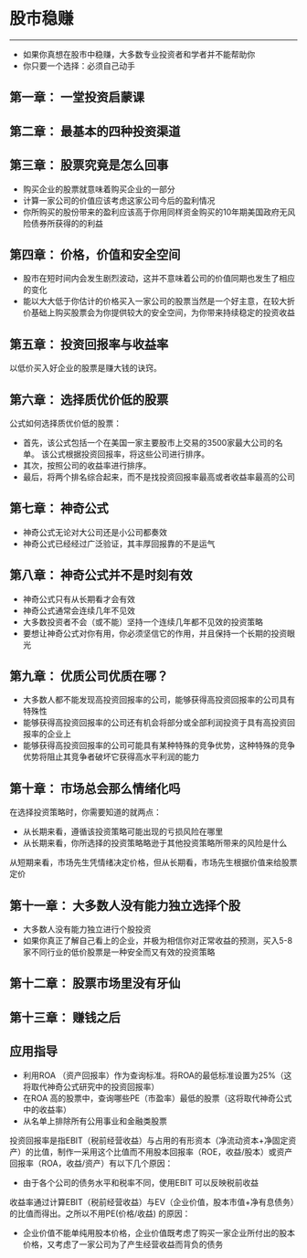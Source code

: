 # 股市稳赚

---



- 如果你真想在股市中稳赚，大多数专业投资者和学者并不能帮助你
- 你只要一个选择：必须自己动手

## 第一章： 一堂投资启蒙课



## 第二章： 最基本的四种投资渠道



## 第三章： 股票究竟是怎么回事

- 购买企业的股票就意味着购买企业的一部分
- 计算一家公司的价值应该考虑这家公司今后的盈利情况
- 你所购买的股份带来的盈利应该高于你用同样资金购买的10年期美国政府无风险债券所获得的的利益

## 第四章： 价格，价值和安全空间

- 股市在短时间内会发生剧烈波动，这并不意味着公司的价值同期也发生了相应的变化
- 能以大大低于你估计的价格买入一家公司的股票当然是一个好主意，在较大折价基础上购买股票会为你提供较大的安全空间，为你带来持续稳定的投资收益

## 第五章： 投资回报率与收益率

以低价买入好企业的股票是赚大钱的诀窍。

## 第六章： 选择质优价低的股票

公式如何选择质优价低的股票：

- 首先，该公式包括一个在美国一家主要股市上交易的3500家最大公司的名单。 该公式根据投资回报率，将这些公司进行排序。
- 其次，按照公司的收益率进行排序。 
- 最后，将两个排名综合起来，而不是找投资回报率最高或者收益率最高的公司

## 第七章： 神奇公式

- 神奇公式无论对大公司还是小公司都奏效
- 神奇公式已经经过广泛验证，其丰厚回报靠的不是运气

## 第八章： 神奇公式并不是时刻有效

- 神奇公式只有从长期看才会有效
- 神奇公式通常会连续几年不见效
- 大多数投资者不会（或不能）坚持一个连续几年都不见效的投资策略
- 要想让神奇公式对你有用，你必须坚信它的作用，并且保持一个长期的投资眼光

## 第九章： 优质公司优质在哪？

- 大多数人都不能发现高投资回报率的公司，能够获得高投资回报率的公司具有特殊性
- 能够获得高投资回报率的公司还有机会将部分或全部利润投资于具有高投资回报率的企业上
- 能够获得高投资回报率的公司可能具有某种特殊的竞争优势，这种特殊的竞争优势将阻止其竞争者破坏它获得高水平利润的能力

## 第十章： 市场总会那么情绪化吗

在选择投资策略时，你需要知道的就两点：

- 从长期来看，遵循该投资策略可能出现的亏损风险在哪里
- 从长期来看，你所选择的投资策略略逊于其他投资策略所带来的风险是什么

从短期来看，市场先生凭情绪决定价格，但从长期看，市场先生根据价值来给股票定价

## 第十一章： 大多数人没有能力独立选择个股

- 大多数人没有能力独立进行个股投资
- 如果你真正了解自己看上的企业，并极为相信你对正常收益的预测，买入5-8家不同行业的低价股票是一种安全而又有效的投资策略

## 第十二章： 股票市场里没有牙仙



## 第十三章： 赚钱之后



## 应用指导

- 利用ROA （资产回报率）作为查询标准。将ROA的最低标准设置为25%（这将取代神奇公式研究中的投资回报率）
- 在ROA 高的股票中，查询哪些PE（市盈率）最低的股票（这将取代神奇公式中的收益率）
- 从名单上排除所有公用事业和金融类股票



投资回报率是指EBIT（税前经营收益）与占用的有形资本（净流动资本+净固定资产）的比值，制作一采用这个比值而不用股本回报率（ROE，收益/股本）或资产回报率（ROA，收益/资产）有以下几个原因：

- 由于各个公司的债务水平和税率不同，使用EBIT 可以反映税前收益

收益率通过计算EBIT（税前经营收益）与EV（企业价值，股本市值+净有息债务）的比值而得出。之所以不用PE(价格/收益) 的原因：

- 企业价值不能单纯用股本价格，企业价值既考虑了购买一家企业所付出的股本价格，又考虑了一家公司为了产生经营收益而背负的债务






